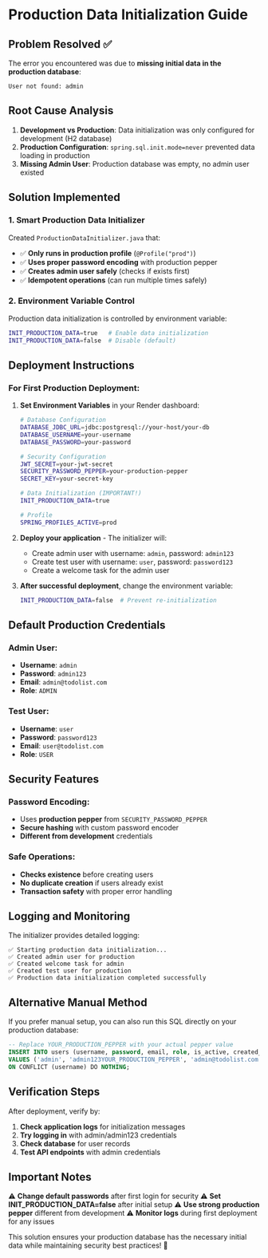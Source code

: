 # Production Data Initialization Guide

## Problem Resolved ✅

The error you encountered was due to **missing initial data in the production database**:
```
User not found: admin
```

## Root Cause Analysis

1. **Development vs Production**: Data initialization was only configured for development (H2 database)
2. **Production Configuration**: `spring.sql.init.mode=never` prevented data loading in production
3. **Missing Admin User**: Production database was empty, no admin user existed

## Solution Implemented

### 1. Smart Production Data Initializer

Created `ProductionDataInitializer.java` that:
- ✅ **Only runs in production profile** (`@Profile("prod")`)
- ✅ **Uses proper password encoding** with production pepper
- ✅ **Creates admin user safely** (checks if exists first)
- ✅ **Idempotent operations** (can run multiple times safely)

### 2. Environment Variable Control

Production data initialization is controlled by environment variable:
```bash
INIT_PRODUCTION_DATA=true   # Enable data initialization
INIT_PRODUCTION_DATA=false  # Disable (default)
```

## Deployment Instructions

### For First Production Deployment:

1. **Set Environment Variables** in your Render dashboard:
   ```bash
   # Database Configuration
   DATABASE_JDBC_URL=jdbc:postgresql://your-host/your-db
   DATABASE_USERNAME=your-username
   DATABASE_PASSWORD=your-password
   
   # Security Configuration  
   JWT_SECRET=your-jwt-secret
   SECURITY_PASSWORD_PEPPER=your-production-pepper
   SECRET_KEY=your-secret-key
   
   # Data Initialization (IMPORTANT!)
   INIT_PRODUCTION_DATA=true
   
   # Profile
   SPRING_PROFILES_ACTIVE=prod
   ```

2. **Deploy your application** - The initializer will:
   - Create admin user with username: `admin`, password: `admin123`
   - Create test user with username: `user`, password: `password123`
   - Create a welcome task for the admin user

3. **After successful deployment**, change the environment variable:
   ```bash
   INIT_PRODUCTION_DATA=false  # Prevent re-initialization
   ```

## Default Production Credentials

### Admin User:
- **Username**: `admin`
- **Password**: `admin123`
- **Email**: `admin@todolist.com`
- **Role**: `ADMIN`

### Test User:
- **Username**: `user`
- **Password**: `password123`
- **Email**: `user@todolist.com`
- **Role**: `USER`

## Security Features

### Password Encoding:
- Uses **production pepper** from `SECURITY_PASSWORD_PEPPER`
- **Secure hashing** with custom password encoder
- **Different from development** credentials

### Safe Operations:
- **Checks existence** before creating users
- **No duplicate creation** if users already exist
- **Transaction safety** with proper error handling

## Logging and Monitoring

The initializer provides detailed logging:
```
✅ Starting production data initialization...
✅ Created admin user for production
✅ Created welcome task for admin
✅ Created test user for production
✅ Production data initialization completed successfully
```

## Alternative Manual Method

If you prefer manual setup, you can also run this SQL directly on your production database:

```sql
-- Replace YOUR_PRODUCTION_PEPPER with your actual pepper value
INSERT INTO users (username, password, email, role, is_active, created_at, updated_at) 
VALUES ('admin', 'admin123YOUR_PRODUCTION_PEPPER', 'admin@todolist.com', 'ADMIN', true, CURRENT_TIMESTAMP, CURRENT_TIMESTAMP)
ON CONFLICT (username) DO NOTHING;
```

## Verification Steps

After deployment, verify by:

1. **Check application logs** for initialization messages
2. **Try logging in** with admin/admin123 credentials
3. **Check database** for user records
4. **Test API endpoints** with admin credentials

## Important Notes

⚠️ **Change default passwords** after first login for security
⚠️ **Set INIT_PRODUCTION_DATA=false** after initial setup
⚠️ **Use strong production pepper** different from development
⚠️ **Monitor logs** during first deployment for any issues

This solution ensures your production database has the necessary initial data while maintaining security best practices! 🎉
